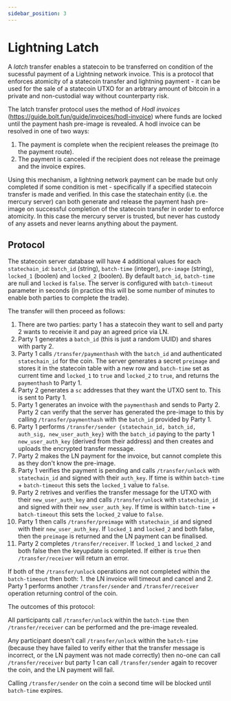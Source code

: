 ```yaml
---
sidebar_position: 3
---
```


# Lightning Latch

A *latch* transfer enables a statecoin to be transferred on condition of the sucessful payment of a Lightning network invoice. This is a protocol that enforces atomicity of a statecoin transfer and lightning payment - it can be used for the sale of a statecoin UTXO for an arbtrary amount of bitcoin in a private and non-custodial way without counterparty risk. 

The latch transfer protocol uses the method of *Hodl invoices* (https://guide.bolt.fun/guide/invoices/hodl-invoice) where funds are locked until the payment hash pre-image is revealed. A hodl invoice can be resolved in one of two ways: 

1. The payment is complete when the recipient releases the preimage (to the payment route). 
2. The payment is canceled if the recipient does not release the preimage and the invoice expires.

Using this mechanism, a lightning network payment can be made but only completed if some condition is met - specifically if a specified statecoin transfer is made and verified. In this case the statechain entity (i.e. the mercury server) can both generate and release the payment hash pre-image on successful completion of the statecoin transfer in order to enforce atomicity. In this case the mercury server is trusted, but never has custody of any assets and never learns anything about the payment. 

## Protocol

The statecoin server database will have 4 additional values for each `statechain_id`: `batch_id` (string), `batch-time` (integer), `pre-image` (string), `locked_1` (boolen) and `locked_2` (boolen). By default `batch_id`, `batch-time` are null and `locked` is `false`. The server is configured with `batch-timeout` parameter in seconds (in practice this will be some number of minutes to enable both parties to complete the trade). 

The transfer will then proceed as follows:

1. There are two parties: party 1 has a statecoin they want to sell and party 2 wants to receivie it and pay an agreed price via LN. 
2. Party 1 generates a `batch_id` (this is just a random UUID) and shares with party 2.
3. Party 1 calls `/transfer/paymenthash` with the `batch_id` and authenticated `statechain_id` for the coin. The server generates a secret `preimage` and stores it in the statecoin table with a new row and `batch-time` set as current time and `locked_1` to `true` and `locked_2` to `true`, and returns the `paymenthash` to Party 1. 
4. Party 2 generates a `sc` addresses that they want the UTXO sent to. This is sent to Party 1. 
5. Party 1 generates an invoice with the `paymenthash` and sends to Party 2. Party 2 can verify that the server has generated the pre-image to this by calling `/transfer/paymenthash` with the `batch_id` provided by Party 1. 
6. Party 1 performs `/transfer/sender {statechain_id, batch_id, auth_sig, new_user_auth_key}` with the `batch_id` paying to the party 1 `new_user_auth_key` (derived from their address) and then creates and uploads the encrypted transfer message.
7. Party 2 makes the LN payment for the invoice, but cannot complete this as they don't know the pre-image.
8. Party 1 verifies the payment is pending and calls `/transfer/unlock` with `statechain_id` and signed with their `auth_key`. If time is within `batch-time` + `batch-timeout` this sets the `locked_1` value to `false`.
9. Party 2 retrives and verifies the transfer message for the UTXO with their `new_user_auth_key` and calls `/transfer/unlock` with `statechain_id` and signed with their `new_user_auth_key`. If time is within `batch-time` + `batch-timeout` this sets the `locked_2` value to `false`.
10. Party 1 then calls `/transfer/preimage` with `statechain_id` and signed with their `new_user_auth_key`. If `locked_1` and `locked_2` and both false, then the `preimage` is returned and the LN payment can be finalised.
11. Party 2 completes `/transfer/receiver`. If `locked_1` and `locked_2` and both false then the keyupdate is completed. If either is `true` then `/transfer/receiver` will return an error. 

If both of the `/transfer/unlock` operations are not completed within the `batch-timeout` then both: 1. the LN invoice will timeout and cancel and 2. Party 1 performs another `/transfer/sender` and `/transfer/receiver` operation returning control of the coin. 

The outcomes of this protocol:

All participants call `/transfer/unlock` within the `batch-time` then `/transfer/receiver` can be performed and the pre-image revealed. 

Any participant doesn't call `/transfer/unlock` within the `batch-time` (because they have failed to verify either that the transfer message is incorrect, or the LN payment was not made correctly) then no-one can call `/transfer/receiver` but party 1 can call `/transfer/sender` again to recover the coin, and the LN payment will fail. 

Calling `/transfer/sender` on the coin a second time will be blocked until `batch-time` expires. 